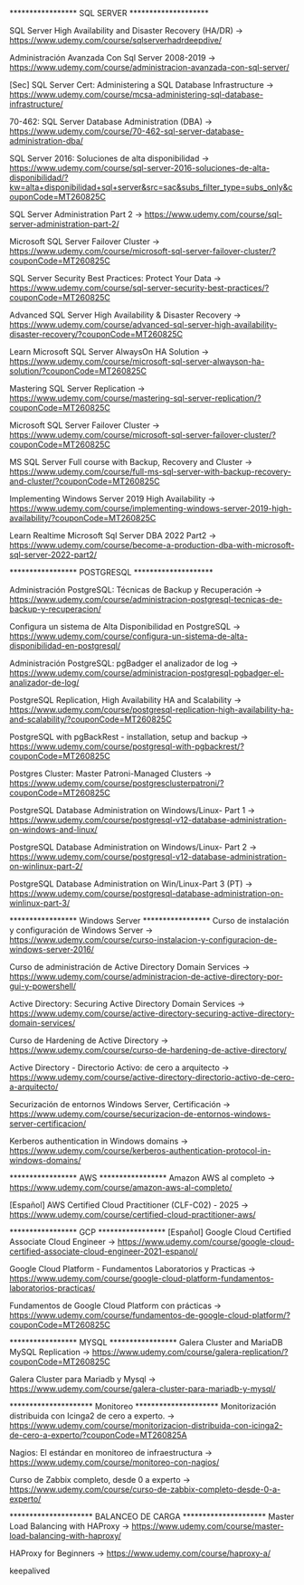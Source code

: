 ***************** SQL SERVER ********************

SQL Server High Availability and Disaster Recovery (HA/DR) -> https://www.udemy.com/course/sqlserverhadrdeepdive/

Administración Avanzada Con Sql Server 2008-2019 -> https://www.udemy.com/course/administracion-avanzada-con-sql-server/

[Sec] SQL Server Cert: Administering a SQL Database Infrastructure -> https://www.udemy.com/course/mcsa-administering-sql-database-infrastructure/

70-462: SQL Server Database Administration (DBA) -> https://www.udemy.com/course/70-462-sql-server-database-administration-dba/

SQL Server 2016: Soluciones de alta disponibilidad -> https://www.udemy.com/course/sql-server-2016-soluciones-de-alta-disponibilidad/?kw=alta+disponibilidad+sql+server&src=sac&subs_filter_type=subs_only&couponCode=MT260825C

SQL Server Administration Part 2 -> https://www.udemy.com/course/sql-server-administration-part-2/

Microsoft SQL Server Failover Cluster -> https://www.udemy.com/course/microsoft-sql-server-failover-cluster/?couponCode=MT260825C


SQL Server Security Best Practices: Protect Your Data -> https://www.udemy.com/course/sql-server-security-best-practices/?couponCode=MT260825C

Advanced SQL Server High Availability & Disaster Recovery -> https://www.udemy.com/course/advanced-sql-server-high-availability-disaster-recovery/?couponCode=MT260825C

Learn Microsoft SQL Server AlwaysOn HA Solution -> https://www.udemy.com/course/microsoft-sql-server-alwayson-ha-solution/?couponCode=MT260825C

Mastering SQL Server Replication -> https://www.udemy.com/course/mastering-sql-server-replication/?couponCode=MT260825C

Microsoft SQL Server Failover Cluster -> https://www.udemy.com/course/microsoft-sql-server-failover-cluster/?couponCode=MT260825C

MS SQL Server Full course with Backup, Recovery and Cluster -> https://www.udemy.com/course/full-ms-sql-server-with-backup-recovery-and-cluster/?couponCode=MT260825C

Implementing Windows Server 2019 High Availability -> https://www.udemy.com/course/implementing-windows-server-2019-high-availability/?couponCode=MT260825C

Learn Realtime Microsoft Sql Server DBA 2022 Part2 -> https://www.udemy.com/course/become-a-production-dba-with-microsoft-sql-server-2022-part2/


***************** POSTGRESQL ********************

Administración PostgreSQL: Técnicas de Backup y Recuperación -> https://www.udemy.com/course/administracion-postgresql-tecnicas-de-backup-y-recuperacion/

Configura un sistema de Alta Disponibilidad en PostgreSQL ->  https://www.udemy.com/course/configura-un-sistema-de-alta-disponibilidad-en-postgresql/

Administración PostgreSQL: pgBadger el analizador de log ->  https://www.udemy.com/course/administracion-postgresql-pgbadger-el-analizador-de-log/

 
PostgreSQL Replication, High Availability HA and Scalability ->  https://www.udemy.com/course/postgresql-replication-high-availability-ha-and-scalability/?couponCode=MT260825C

PostgreSQL with pgBackRest - installation, setup and backup -> https://www.udemy.com/course/postgresql-with-pgbackrest/?couponCode=MT260825C

Postgres Cluster: Master Patroni-Managed Clusters -> https://www.udemy.com/course/postgresclusterpatroni/?couponCode=MT260825C

PostgreSQL Database Administration on Windows/Linux- Part 1 -> https://www.udemy.com/course/postgresql-v12-database-administration-on-windows-and-linux/

PostgreSQL Database Administration on Windows/Linux- Part 2 -> https://www.udemy.com/course/postgresql-v12-database-administration-on-winlinux-part-2/

PostgreSQL Database Administration on Win/Linux-Part 3 (PT) -> https://www.udemy.com/course/postgresql-database-administration-on-winlinux-part-3/



***************** Windows Server *****************
Curso de instalación y configuración de Windows Server -> https://www.udemy.com/course/curso-instalacion-y-configuracion-de-windows-server-2016/

Curso de administración de Active Directory Domain Services -> https://www.udemy.com/course/administracion-de-active-directory-por-gui-y-powershell/

Active Directory: Securing Active Directory Domain Services  -> https://www.udemy.com/course/active-directory-securing-active-directory-domain-services/

Curso de Hardening de Active Directory -> https://www.udemy.com/course/curso-de-hardening-de-active-directory/

Active Directory - Directorio Activo: de cero a arquitecto -> https://www.udemy.com/course/active-directory-directorio-activo-de-cero-a-arquitecto/

Securización de entornos Windows Server, Certificación -> https://www.udemy.com/course/securizacion-de-entornos-windows-server-certificacion/

Kerberos authentication in Windows domains -> https://www.udemy.com/course/kerberos-authentication-protocol-in-windows-domains/


***************** AWS  *****************
Amazon AWS al completo -> https://www.udemy.com/course/amazon-aws-al-completo/

[Español] AWS Certified Cloud Practitioner (CLF-C02) - 2025 ->  https://www.udemy.com/course/certified-cloud-practitioner-aws/

***************** GCP  *****************
[Español] Google Cloud Certified Associate Cloud Engineer -> https://www.udemy.com/course/google-cloud-certified-associate-cloud-engineer-2021-espanol/


Google Cloud Platform - Fundamentos Laboratorios y Practicas -> https://www.udemy.com/course/google-cloud-platform-fundamentos-laboratorios-practicas/


Fundamentos de Google Cloud Platform con prácticas -> https://www.udemy.com/course/fundamentos-de-google-cloud-platform/?couponCode=MT260825C



***************** MYSQL  *****************
Galera Cluster and MariaDB MySQL Replication -> https://www.udemy.com/course/galera-replication/?couponCode=MT260825C

Galera Cluster para Mariadb y Mysql -> https://www.udemy.com/course/galera-cluster-para-mariadb-y-mysql/
  

********************* Monitoreo  *********************
Monitorización distribuida con Icinga2 de cero a experto. -> https://www.udemy.com/course/monitorizacion-distribuida-con-icinga2-de-cero-a-experto/?couponCode=MT260825A

Nagios: El estándar en monitoreo de infraestructura -> https://www.udemy.com/course/monitoreo-con-nagios/

Curso de Zabbix completo, desde 0 a experto -> https://www.udemy.com/course/curso-de-zabbix-completo-desde-0-a-experto/


********************* BALANCEO DE CARGA  *********************
Master Load Balancing with HAProxy -> https://www.udemy.com/course/master-load-balancing-with-haproxy/

HAProxy for Beginners -> https://www.udemy.com/course/haproxy-a/
 

keepalived
